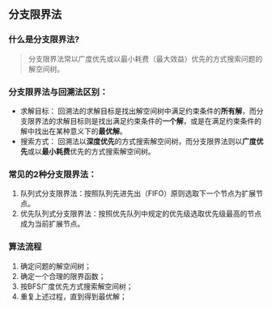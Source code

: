 ## 分支限界法

### 什么是分支限界法?
> 分支限界法常以广度优先或以最小耗费（最大效益）优先的方式搜索问题的解空间树。

### 分支限界法与回溯法区别：
- 求解目标： 回溯法的求解目标是找出解空间树中满足约束条件的**所有解**，而分支限界法的求解目标则是找出满足约束条件的**一个解**，或是在满足约束条件的解中找出在某种意义下的**最优解**。
- 搜索方式： 回溯法以**深度优先**的方式搜索解空间树，而分支限界法则以**广度优先**或以**最小耗费**优先的方式搜索解空间树。

### 常见的2种分支限界法：
1. 队列式分支限界法：按照队列先进先出（FIFO）原则选取下一个节点为扩展节点。
2. 优先队列式分支限界法：按照优先队列中规定的优先级选取优先级最高的节点成为当前扩展节点。

### 算法流程
1. 确定问题的解空间树；
2. 确定一个合理的限界函数；
3. 按BFS广度优先方式搜索解空间树；
4. 重复上述过程，直到得到最优解；
